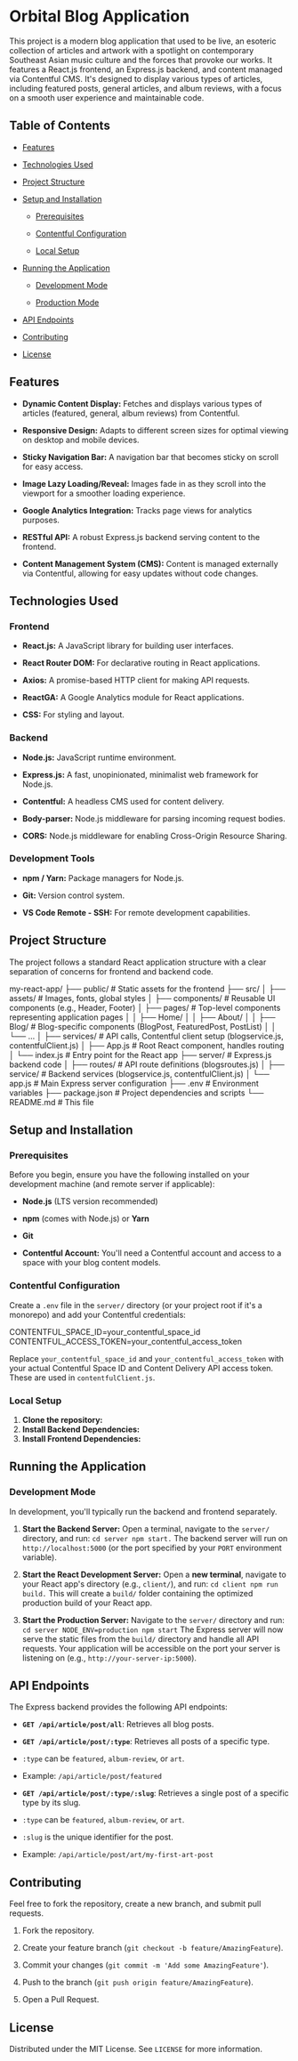 # Orbital Blog Application

This project is a modern blog application that used to be live, an esoteric collection of articles and artwork with a spotlight on contemporary Southeast Asian music culture and the forces that provoke our works. It features a React.js frontend, an Express.js backend, and content managed via Contentful CMS. It's designed to display various types of articles, including featured posts, general articles, and album reviews, with a focus on a smooth user experience and maintainable code.

## Table of Contents

* [Features](https://www.google.com/search?q=%23features)

* [Technologies Used](https://www.google.com/search?q=%23technologies-used)

* [Project Structure](https://www.google.com/search?q=%23project-structure)

* [Setup and Installation](https://www.google.com/search?q=%23setup-and-installation)

  * [Prerequisites](https://www.google.com/search?q=%23prerequisites)

  * [Contentful Configuration](https://www.google.com/search?q=%23contentful-configuration)

  * [Local Setup](https://www.google.com/search?q=%23local-setup)

* [Running the Application](https://www.google.com/search?q=%23running-the-application)

  * [Development Mode](https://www.google.com/search?q=%23development-mode)

  * [Production Mode](https://www.google.com/search?q=%23production-mode)

* [API Endpoints](https://www.google.com/search?q=%23api-endpoints)

* [Contributing](https://www.google.com/search?q=%23contributing)

* [License](https://www.google.com/search?q=%23license)

## Features

* **Dynamic Content Display:** Fetches and displays various types of articles (featured, general, album reviews) from Contentful.

* **Responsive Design:** Adapts to different screen sizes for optimal viewing on desktop and mobile devices.

* **Sticky Navigation Bar:** A navigation bar that becomes sticky on scroll for easy access.

* **Image Lazy Loading/Reveal:** Images fade in as they scroll into the viewport for a smoother loading experience.

* **Google Analytics Integration:** Tracks page views for analytics purposes.

* **RESTful API:** A robust Express.js backend serving content to the frontend.

* **Content Management System (CMS):** Content is managed externally via Contentful, allowing for easy updates without code changes.

## Technologies Used

### Frontend

* **React.js:** A JavaScript library for building user interfaces.

* **React Router DOM:** For declarative routing in React applications.

* **Axios:** A promise-based HTTP client for making API requests.

* **ReactGA:** A Google Analytics module for React applications.

* **CSS:** For styling and layout.

### Backend

* **Node.js:** JavaScript runtime environment.

* **Express.js:** A fast, unopinionated, minimalist web framework for Node.js.

* **Contentful:** A headless CMS used for content delivery.

* **Body-parser:** Node.js middleware for parsing incoming request bodies.

* **CORS:** Node.js middleware for enabling Cross-Origin Resource Sharing.

### Development Tools

* **npm / Yarn:** Package managers for Node.js.

* **Git:** Version control system.

* **VS Code Remote - SSH:** For remote development capabilities.

## Project Structure

The project follows a standard React application structure with a clear separation of concerns for frontend and backend code.

my-react-app/
├── public/                # Static assets for the frontend
├── src/
│   ├── assets/            # Images, fonts, global styles
│   ├── components/        # Reusable UI components (e.g., Header, Footer)
│   ├── pages/             # Top-level components representing application pages
│   │   ├── Home/
│   │   ├── About/
│   │   ├── Blog/          # Blog-specific components (BlogPost, FeaturedPost, PostList)
│   │   └── ...
│   ├── services/          # API calls, Contentful client setup (blogservice.js, contentfulClient.js)
│   ├── App.js             # Root React component, handles routing
│   └── index.js           # Entry point for the React app
├── server/                # Express.js backend code
│   ├── routes/            # API route definitions (blogsroutes.js)
│   ├── service/           # Backend services (blogservice.js, contentfulClient.js)
│   └── app.js             # Main Express server configuration
├── .env                   # Environment variables
├── package.json           # Project dependencies and scripts
└── README.md              # This file


## Setup and Installation

### Prerequisites

Before you begin, ensure you have the following installed on your development machine (and remote server if applicable):

* **Node.js** (LTS version recommended)

* **npm** (comes with Node.js) or **Yarn**

* **Git**

* **Contentful Account:** You'll need a Contentful account and access to a space with your blog content models.

### Contentful Configuration

Create a `.env` file in the `server/` directory (or your project root if it's a monorepo) and add your Contentful credentials:

CONTENTFUL_SPACE_ID=your_contentful_space_id
CONTENTFUL_ACCESS_TOKEN=your_contentful_access_token


Replace `your_contentful_space_id` and `your_contentful_access_token` with your actual Contentful Space ID and Content Delivery API access token. These are used in `contentfulClient.js`.

### Local Setup

1. **Clone the repository:**
2. **Install Backend Dependencies:**
3. **Install Frontend Dependencies:**
  
## Running the Application

### Development Mode

In development, you'll typically run the backend and frontend separately.

1. **Start the Backend Server:**
Open a terminal, navigate to the `server/` directory, and run: `cd server npm start.`
The backend server will run on `http://localhost:5000` (or the port specified by your `PORT` environment variable).

2. **Start the React Development Server:**
Open a **new terminal**, navigate to your React app's directory (e.g., `client/`), and run: `cd client npm run build.`
This will create a `build/` folder containing the optimized production build of your React app.

2. **Start the Production Server:**
Navigate to the `server/` directory and run: `cd server NODE_ENV=production npm start`
The Express server will now serve the static files from the `build/` directory and handle all API requests. Your application will be accessible on the port your server is listening on (e.g., `http://your-server-ip:5000`).


## API Endpoints

The Express backend provides the following API endpoints:

* **`GET /api/article/post/all`**: Retrieves all blog posts.

* **`GET /api/article/post/:type`**: Retrieves all posts of a specific type.

* `:type` can be `featured`, `album-review`, or `art`.

* Example: `/api/article/post/featured`

* **`GET /api/article/post/:type/:slug`**: Retrieves a single post of a specific type by its slug.

* `:type` can be `featured`, `album-review`, or `art`.

* `:slug` is the unique identifier for the post.

* Example: `/api/article/post/art/my-first-art-post`

## Contributing

Feel free to fork the repository, create a new branch, and submit pull requests.

1. Fork the repository.

2. Create your feature branch (`git checkout -b feature/AmazingFeature`).

3. Commit your changes (`git commit -m 'Add some AmazingFeature'`).

4. Push to the branch (`git push origin feature/AmazingFeature`).

5. Open a Pull Request.

## License

Distributed under the MIT License. See `LICENSE` for more information.
